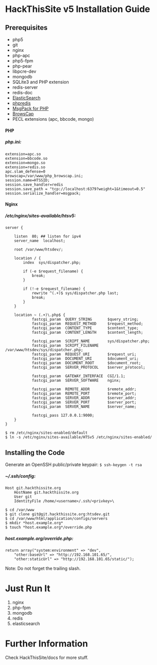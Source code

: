 HackThisSite v5 Installation Guide
==================================

Prerequisites
-------------
- php5
- git
- nginx
- php-apc
- php5-fpm
- php-pear
- libpcre-dev
- mongodb
- SQLite3 and PHP extension
- redis-server
- redis-doc
- [ElasticSearch](http://www.elasticsearch.org/download/)
- [phpredis](http://www.github.com/nicolasff/phpredis)
- [MsgPack for PHP](http://code.google.com/p/php-msgpack/)
- [BrowsCap](http://browsers.garykeith.com/downloads.asp)
- PECL extensions (apc, bbcode, mongo)

#### PHP ####

##### php.ini: #####
```
extension=apc.so
extension=bbcode.so
extension=mongo.so
extension=redis.so
apc.slam_defense=0
browscap=/var/www/php_browscap.ini;
session.name=HTSSID;
session.save_handler=redis
session.save_path = "tcp://localhost:6379?weight=1&timeout=0.5"
session.serialize_handler=msgpack;
```

#### Nginx ####

##### /etc/nginx/sites-available/htsv5: #####
```
server {

	listen  80; ## listen for ipv4
	server_name  localhost;

	root /var/www/htsdev/;

	location / {
		index  sys/dispatcher.php;

		if (-e $request_filename) {
			break;
		}

		if (!-e $request_filename) {
			rewrite ^(.+)$ sys/dispatcher.php last;
			break;
		}
	}

	location ~ (.+)\.php$ {
        	fastcgi_param  QUERY_STRING       $query_string;
        	fastcgi_param  REQUEST_METHOD     $request_method;
	        fastcgi_param  CONTENT_TYPE       $content_type;
	        fastcgi_param  CONTENT_LENGTH     $content_length;
 
	        fastcgi_param  SCRIPT_NAME        sys/dispatcher.php;
	        fastcgi_param  SCRIPT_FILENAME    /var/www/htsdev/sys/dispatcher.php;
	        fastcgi_param  REQUEST_URI        $request_uri;
	        fastcgi_param  DOCUMENT_URI       $document_uri;
	        fastcgi_param  DOCUMENT_ROOT      $document_root;
	        fastcgi_param  SERVER_PROTOCOL    $server_protocol;
 
        	fastcgi_param  GATEWAY_INTERFACE  CGI/1.1;
	        fastcgi_param  SERVER_SOFTWARE    nginx;
 
        	fastcgi_param  REMOTE_ADDR        $remote_addr;
	        fastcgi_param  REMOTE_PORT        $remote_port;
	        fastcgi_param  SERVER_ADDR        $server_addr;
	        fastcgi_param  SERVER_PORT        $server_port;
	        fastcgi_param  SERVER_NAME        $server_name;
 
	        fastcgi_pass 127.0.0.1:9000;
	}
}
```

```
$ rm /etc/nginx/sites-enabled/default
$ ln -s /etc/nginx/sites-available/HTSv5 /etc/nginx/sites-enabled/
```

Installing the Code
-------------------
Generate an OpenSSH public/private keypair: `$ ssh-keygen -t rsa`

##### ~/.ssh/config: ######
```
Host git.hackthissite.org
    HostName git.hackthissite.org
    User git
    IdentityFile /home/<username>/.ssh/<privkey>\
```

```
$ cd /var/www
$ git clone git@git.hackthissite.org:htsdev.git
$ cd /var/www/html/application/configs/servers
$ mkdir *host.example.org*
$ touch *host.example.org*/override.php
```

##### *host.example.org*/override.php: #####
```
return array("system:environment" => "dev",
    "other:baseUrl" => "http://192.168.101.65/",
    "other:staticUrl" => "http://192.168.101.65/static/");
```
Note: Do not forget the trailing slash.

Just Run It
===========
1. nginx
2. php-fpm
3. mongodb
4. redis
5. elasticsearch

Further Information
====================
Check HackThisSite/docs for more stuff.
